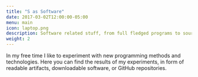 ```yaml
---
title: "S as Software"
date: 2017-03-02T12:00:00-05:00
menu: main
icon: laptop.png
description: Software related stuff, from full fledged programs to source code to reading material
weight: 2
---
```


In my free time I like to experiment with new programming methods and technologies.
Here you can find the results of my experiments, in form of readable artifacts,
downloadable software, or GitHub repositories.


